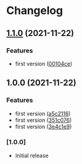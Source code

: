 # Changelog

## [1.1.0](https://github.com/Developer-DAO/web3-ui//compare/v1.0.0...v1.1.0) (2021-11-22)


### Features

* first version ([00104ce](https://github.com/Developer-DAO/web3-ui//commit/00104cedc10cef3491513b35cfff18c67e58d8b4))

## 1.0.0 (2021-11-22)


### Features

* first version ([a5c2116](https://github.com/Developer-DAO/web3-ui//commit/a5c2116c77a24fd2739cd9da41e00cbf0940f1a3))
* first version ([351c076](https://github.com/Developer-DAO/web3-ui//commit/351c076648019c7f462a3412e36575105e474dbe))
* first version ([3e4c1e9](https://github.com/Developer-DAO/web3-ui//commit/3e4c1e9562516eb264729cb518ea5d911e457624))

### [1.0.0]

- Initial release
